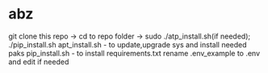 # abz
git clone this repo -> cd to repo folder -> sudo ./atp_install.sh(if needed); ./pip_install.sh
apt_install.sh - to update,upgrade sys and install needed paks
pip_install.sh - to install requirements.txt
rename .env_example to .env and edit if needed